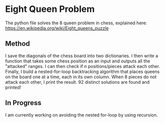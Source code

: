 # Eight Queen Problem
The python file solves the 8 queen problem in chess, explained here: https://en.wikipedia.org/wiki/Eight_queens_puzzle

## Method
I save the diagonals of the chess board into two dictionaries. I then write a function that takes some chess position as an input and outputs all the "attacked" ranges. I can then check if *n* positions/pieces attack each other. Finally, I build a nested-for-loop backtracking algorithm that places queens on the board one at a time, each in its own column. When 8 pieces do not attack each other, I print the result. 92 distinct solutions are found and printed!

## In Progress
I am currently working on avoiding the nested for-loop by using recursion.
